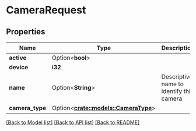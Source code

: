 # CameraRequest

## Properties

Name | Type | Description | Notes
------------ | ------------- | ------------- | -------------
**active** | Option<**bool**> |  | [optional]
**device** | **i32** |  | 
**name** | Option<**String**> | Descriptive name to identify this camera | [optional][default to Raspberry Pi Cam]
**camera_type** | Option<[**crate::models::CameraType**](CameraType.md)> |  | [optional]

[[Back to Model list]](../README.md#documentation-for-models) [[Back to API list]](../README.md#documentation-for-api-endpoints) [[Back to README]](../README.md)


